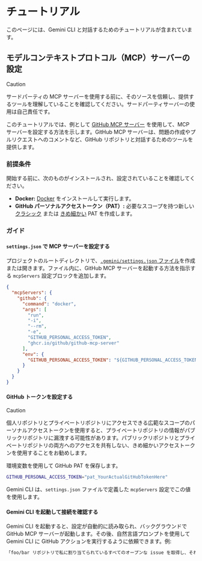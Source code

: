 # チュートリアル

このページには、Gemini CLI と対話するためのチュートリアルが含まれています。

## モデルコンテキストプロトコル（MCP）サーバーの設定

> [!CAUTION]
> サードパーティの MCP サーバーを使用する前に、そのソースを信頼し、提供するツールを理解していることを確認してください。サードパーティサーバーの使用は自己責任です。

このチュートリアルでは、例として [GitHub MCP サーバー](https://github.com/github/github-mcp-server) を使用して、MCP サーバーを設定する方法を示します。GitHub MCP サーバーは、問題の作成やプルリクエストへのコメントなど、GitHub リポジトリと対話するためのツールを提供します。

### 前提条件

開始する前に、次のものがインストールされ、設定されていることを確認してください。

- **Docker:** [Docker] をインストールして実行します。
- **GitHub パーソナルアクセストークン（PAT）:** 必要なスコープを持つ新しい [クラシック] または [きめ細かい] PAT を作成します。

[Docker]: https://www.docker.com/
[クラシック]: https://github.com/settings/tokens/new
[きめ細かい]: https://github.com/settings/personal-access-tokens/new

### ガイド

#### `settings.json` で MCP サーバーを設定する

プロジェクトのルートディレクトリで、[`.gemini/settings.json` ファイル](./configuration.md)を作成または開きます。ファイル内に、GitHub MCP サーバーを起動する方法を指示する `mcpServers` 設定ブロックを追加します。

```json
{
  "mcpServers": {
    "github": {
      "command": "docker",
      "args": [
        "run",
        "-i",
        "--rm",
        "-e",
        "GITHUB_PERSONAL_ACCESS_TOKEN",
        "ghcr.io/github/github-mcp-server"
      ],
      "env": {
        "GITHUB_PERSONAL_ACCESS_TOKEN": "${GITHUB_PERSONAL_ACCESS_TOKEN}"
      }
    }
  }
}
```

#### GitHub トークンを設定する

> [!CAUTION]
> 個人リポジトリとプライベートリポジトリにアクセスできる広範なスコープのパーソナルアクセストークンを使用すると、プライベートリポジトリの情報がパブリックリポジトリに漏洩する可能性があります。パブリックリポジトリとプライベートリポジトリの両方へのアクセスを共有しない、きめ細かいアクセストークンを使用することをお勧めします。

環境変数を使用して GitHub PAT を保存します。

```bash
GITHUB_PERSONAL_ACCESS_TOKEN="pat_YourActualGitHubTokenHere"
```

Gemini CLI は、`settings.json` ファイルで定義した `mcpServers` 設定でこの値を使用します。

#### Gemini CLI を起動して接続を確認する

Gemini CLI を起動すると、設定が自動的に読み取られ、バックグラウンドで GitHub MCP サーバーが起動します。その後、自然言語プロンプトを使用して Gemini CLI に GitHub アクションを実行するように依頼できます。例:

```bash
「foo/bar リポジトリで私に割り当てられているすべてのオープンな issue を取得し、それらを優先順位付けしてください」
```
